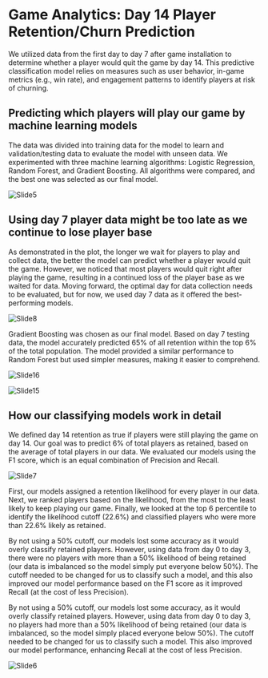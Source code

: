 # Game Analytics: Day 14 Player Retention/Churn Prediction

We utilized data from the first day to day 7 after game installation to determine whether a player would quit the game by day 14. This predictive classification model relies on measures such as user behavior, in-game metrics (e.g., win rate), and engagement patterns to identify players at risk of churning.

## Predicting which players will play our game by machine learning models

The data was divided into training data for the model to learn and validation/testing data to evaluate the model with unseen data. We experimented with three machine learning algorithms: Logistic Regression, Random Forest, and Gradient Boosting. All algorithms were compared, and the best one was selected as our final model.

 ![Slide5](https://github.com/kk-chaiyapuk/Game_Analytics_D14_Retention_Prediction/assets/82194433/a25436d8-9fc4-4a8d-a560-b458f004e294)

## Using day 7 player data might be too late as we continue to lose player base

As demonstrated in the plot, the longer we wait for players to play and collect data, the better the model can predict whether a player would quit the game. However, we noticed that most players would quit right after playing the game, resulting in a continued loss of the player base as we waited for data. Moving forward, the optimal day for data collection needs to be evaluated, but for now, we used day 7 data as it offered the best-performing models.

 ![Slide8](https://github.com/kk-chaiyapuk/Game_Analytics_D14_Retention_Prediction/assets/82194433/1c2ee504-3c81-4809-9bac-f75d073dddd2)

Gradient Boosting was chosen as our final model. Based on day 7 testing data, the model accurately predicted 65% of all retention within the top 6% of the total population. The model provided a similar performance to Random Forest but used simpler measures, making it easier to comprehend.

 ![Slide16](https://github.com/kk-chaiyapuk/Game_Analytics_D14_Retention_Prediction/assets/82194433/2cd15a08-b35f-4122-9b69-79152d00069a)

 ![Slide15](https://github.com/kk-chaiyapuk/Game_Analytics_D14_Retention_Prediction/assets/82194433/8e31be22-9fa3-4955-b876-4cb9f70a31d9)

## How our classifying models work in detail

We defined day 14 retention as true if players were still playing the game on day 14. Our goal was to predict 6% of total players as retained, based on the average of total players in our data. We evaluated our models using the F1 score, which is an equal combination of Precision and Recall.

 ![Slide7](https://github.com/kk-chaiyapuk/Game_Analytics_D14_Retention_Prediction/assets/82194433/0b965a2d-3749-4745-b57f-29a85c8aa7d7)

First, our models assigned a retention likelihood for every player in our data. Next, we ranked players based on the likelihood, from the most to the least likely to keep playing our game. Finally, we looked at the top 6 percentile to identify the likelihood cutoff (22.6%) and classified players who were more than 22.6% likely as retained.

By not using a 50% cutoff, our models lost some accuracy as it would overly classify retained players. However, using data from day 0 to day 3, there were no players with more than a 50% likelihood of being retained (our data is imbalanced so the model simply put everyone below 50%). The cutoff needed to be changed for us to classify such a model, and this also improved our model performance based on the F1 score as it improved Recall (at the cost of less Precision).

By not using a 50% cutoff, our models lost some accuracy, as it would overly classify retained players. However, using data from day 0 to day 3, no players had more than a 50% likelihood of being retained (our data is imbalanced, so the model simply placed everyone below 50%). The cutoff needed to be changed for us to classify such a model. This also improved our model performance, enhancing Recall at the cost of less Precision.

 ![Slide6](https://github.com/kk-chaiyapuk/Game_Analytics_D14_Retention_Prediction/assets/82194433/db34c730-7458-4db8-9996-5906a31d544f)





